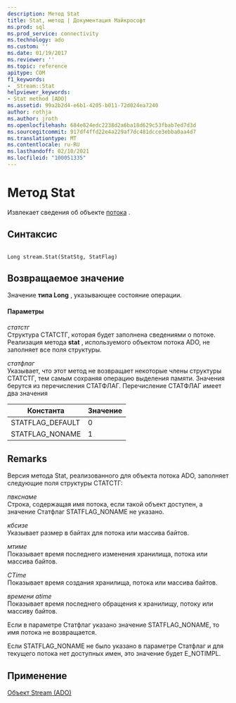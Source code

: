 ```yaml
---
description: Метод Stat
title: Stat, метод | Документация Майкрософт
ms.prod: sql
ms.prod_service: connectivity
ms.technology: ado
ms.custom: ''
ms.date: 01/19/2017
ms.reviewer: ''
ms.topic: reference
apitype: COM
f1_keywords:
- _Stream::Stat
helpviewer_keywords:
- Stat method [ADO]
ms.assetid: 99a2b2d4-e6b1-4205-b011-72d024ea7240
author: rothja
ms.author: jroth
ms.openlocfilehash: 684e824edc2238d2a6ba18d629c53fbab7ed7d3d
ms.sourcegitcommit: 917df4ffd22e4a229af7dc481dcce3ebba0aa4d7
ms.translationtype: MT
ms.contentlocale: ru-RU
ms.lasthandoff: 02/10/2021
ms.locfileid: "100051335"
---
```

# <a name="stat-method"></a>Метод Stat
Извлекает сведения об объекте [потока](./stream-object-ado.md) .  
  
## <a name="syntax"></a>Синтаксис  
  
```  
  
Long stream.Stat(StatStg, StatFlag)  
```  
  
## <a name="return-value"></a>Возвращаемое значение  
 Значение **типа Long** , указывающее состояние операции.  
  
#### <a name="parameters"></a>Параметры  
 *статстг*  
 Структура СТАТСТГ, которая будет заполнена сведениями о потоке. Реализация метода **stat** , используемого объектом потока ADO, не заполняет все поля структуры.  
  
 *статфлаг*  
 Указывает, что этот метод не возвращает некоторые члены структуры СТАТСТГ, тем самым сохраняя операцию выделения памяти. Значения берутся из перечисления СТАТФЛАГ. Перечисление СТАТФЛАГ имеет два значения  
  
|Константа|Значение|  
|--------------|-----------|  
|STATFLAG_DEFAULT|0|  
|STATFLAG_NONAME|1|  
  
## <a name="remarks"></a>Remarks  
 Версия метода Stat, реализованного для объекта потока ADO, заполняет следующие поля структуры СТАТСТГ:  
  
 *пвкснаме*  
 Строка, содержащая имя потока, если такой объект доступен, а значение Статфлаг STATFLAG_NONAME не указано.  
  
 *кбсизе*  
 Указывает размер в байтах для потока или массива байтов.  
  
 *мтиме*  
 Показывает время последнего изменения хранилища, потока или массива байтов.  
  
 *CTime*  
 Показывает время создания хранилища, потока или массива байтов.  
  
 *времени atime*  
 Показывает время последнего обращения к хранилищу, потоку или массиву байтов.  
  
 Если в параметре Статфлаг указано значение STATFLAG_NONAME, то имя потока не возвращается.  
  
 Если STATFLAG_NONAME не было указано в параметре Статфлаг и для текущего потока нет доступных имен, это значение будет E_NOTIMPL.  
  
## <a name="applies-to"></a>Применение  
 [Объект Stream (ADO)](./stream-object-ado.md)